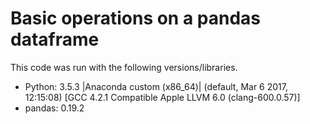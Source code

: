 # Basic operations on a pandas dataframe

This code was run with the following versions/libraries.

* Python: 3.5.3 |Anaconda custom (x86_64)| (default, Mar 6 2017, 12:15:08) [GCC 4.2.1 Compatible Apple LLVM 6.0 (clang-600.0.57)]
* pandas: 0.19.2
